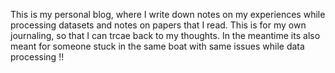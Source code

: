 This is my personal blog, where I write down notes on my experiences while processing datasets and notes on papers that I read. This is for my own journaling, so that I can trcae back to my thoughts. In the meantime its also meant for someone stuck in the same boat with same issues while data processing !! 
